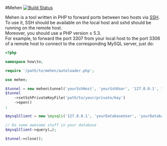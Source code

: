 #Mehen [![Build Status](https://travis-ci.org/mageekguy/mehen.png?branch=master)](https://travis-ci.org/mageekguy/mehen)

Mehen is a tool written in PHP to forward ports between two hosts via [SSH](http://fr.wikipedia.org/wiki/Secure_Shell).  
To use it, SSH should be available on the local host and sshd should be running on the remote host.  
Moreover, you should use a PHP version ≥ 5.3.  
For example, to forward the port 3307 from your local host to the port 3306 of a remote host to connect to the corresponding MySQL server, just do:
```php
<?php

namespace how\to;

require '/path/to/mehen/autoloader.php';

use mehen;

$tunnel = new mehen\tunnel('yourSshHost', 'yourSshUser', '127.0.0.1', 3307, '127.0.0.1', 3306);
$tunnel
	->setSshPrivateKeyFile('path/to/your/private/key')
	->open()
;

$mysqlClient = new \mysqli('127.0.0.1', 'yourDatabaseUser', 'yourDatabasePassword', 'yourDatabaseName', 3307);

// Do some awesome stuff in your database
$mysqlClient->query(…);

$tunnel->close();
```
